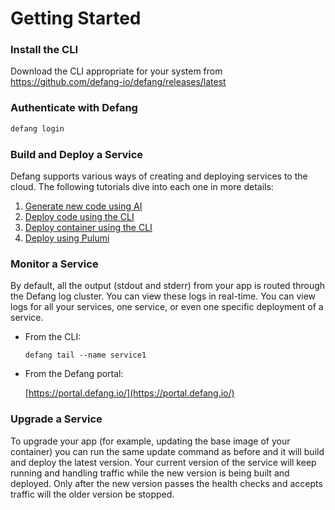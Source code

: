 # Getting Started


### **Install the CLI**

Download the CLI appropriate for your system from https://github.com/defang-io/defang/releases/latest

### **Authenticate with Defang**

```bash
defang login
```

### Build and Deploy a Service

Defang supports various ways of creating and deploying services to the cloud. The following tutorials dive into each one in more details:

1. [Generate new code using AI](./03-Tutorials/01-Generate%20new%20code%20using%20AI.mdx)
2. [Deploy code using the CLI](./03-Tutorials/02-Deploy%20code%20using%20the%20CLI.mdx)
3. [Deploy container using the CLI](./03-Tutorials/03-Deploy%20container%20using%20the%20CLI.mdx)
4. [Deploy using Pulumi](./03-Tutorials/04-Deploy%20using%20Pulumi.mdx)


### **Monitor a Service**

By default, all the output (stdout and stderr) from your app is routed through the Defang log cluster. You can view these logs in real-time. You can view logs for all your services, one service, or even one specific deployment of a service.

- From the CLI:
    
    ```tsx
    defang tail --name service1
    ```
    
- From the Defang portal:
    
    [https://portal.defang.io/](https://portal.defang.io/) 
    

### **Upgrade a Service**

To upgrade your app (for example, updating the base image of your container) you can run the same update command as before and it will build and deploy the latest version. Your current version of the service will keep running and handling traffic while the new version is being built and deployed. Only after the new version passes the health checks and accepts traffic will the older version be stopped.

